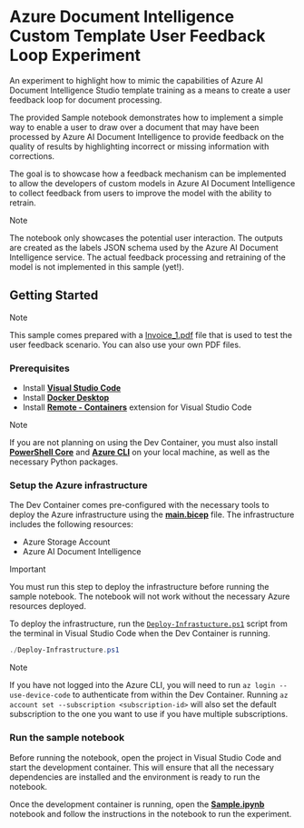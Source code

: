 # Azure Document Intelligence Custom Template User Feedback Loop Experiment

An experiment to highlight how to mimic the capabilities of Azure AI Document Intelligence Studio template training as a means to create a user feedback loop for document processing.

The provided Sample notebook demonstrates how to implement a simple way to enable a user to draw over a document that may have been processed by Azure AI Document Intelligence to provide feedback on the quality of results by highlighting incorrect or missing information with corrections. 

The goal is to showcase how a feedback mechanism can be implemented to allow the developers of custom models in Azure AI Document Intelligence to collect feedback from users to improve the model with the ability to retrain.

> [!NOTE]
> The notebook only showcases the potential user interaction. The outputs are created as the labels JSON schema used by the Azure AI Document Intelligence service. The actual feedback processing and retraining of the model is not implemented in this sample (yet!).

## Getting Started

> [!NOTE]
> This sample comes prepared with a [Invoice_1.pdf](./pdfs/Invoice_1.pdf) file that is used to test the user feedback scenario. You can also use your own PDF files.

### Prerequisites

- Install [**Visual Studio Code**](https://code.visualstudio.com/download)
- Install [**Docker Desktop**](https://www.docker.com/products/docker-desktop)
- Install [**Remote - Containers**](https://marketplace.visualstudio.com/items?itemName=ms-vscode-remote.remote-containers) extension for Visual Studio Code

> [!NOTE]
> If you are not planning on using the Dev Container, you must also install [**PowerShell Core**](https://docs.microsoft.com/en-us/powershell/scripting/install/installing-powershell) and [**Azure CLI**](https://docs.microsoft.com/en-us/cli/azure/install-azure-cli) on your local machine, as well as the necessary Python packages.

### Setup the Azure infrastructure

The Dev Container comes pre-configured with the necessary tools to deploy the Azure infrastructure using the [**main.bicep**](./infra/main.bicep) file. The infrastructure includes the following resources:

- Azure Storage Account
- Azure AI Document Intelligence

> [!IMPORTANT]
> You must run this step to deploy the infrastructure before running the sample notebook. The notebook will not work without the necessary Azure resources deployed.

To deploy the infrastructure, run the [`Deploy-Infrastucture.ps1`](./Deploy-Infrastructure.ps1) script from the terminal in Visual Studio Code when the Dev Container is running.

```powershell
./Deploy-Infrastructure.ps1
```

> [!NOTE]
> If you have not logged into the Azure CLI, you will need to run `az login --use-device-code` to authenticate from within the Dev Container. Running `az account set --subscription <subscription-id>` will also set the default subscription to the one you want to use if you have multiple subscriptions.

### Run the sample notebook

Before running the notebook, open the project in Visual Studio Code and start the development container. This will ensure that all the necessary dependencies are installed and the environment is ready to run the notebook.

Once the development container is running, open the [**Sample.ipynb**](./Sample.ipynb) notebook and follow the instructions in the notebook to run the experiment.
